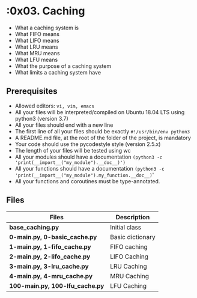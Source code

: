 # :0x03. Caching

- What a caching system is
- What FIFO means
- What LIFO means
- What LRU means
- What MRU means
- What LFU means
- What the purpose of a caching system
- What limits a caching system have

## Prerequisites

- Allowed editors: `vi, vim, emacs`
- All your files will be interpreted/compiled on Ubuntu 18.04 LTS using python3 (version 3.7)
- All your files should end with a new line
- The first line of all your files should be exactly `#!/usr/bin/env python3`
- A README.md file, at the root of the folder of the project, is mandatory
- Your code should use the pycodestyle style (version 2.5.x)
- The length of your files will be tested using wc
- All your modules should have a documentation `(python3 -c 'print(__import__("my_module").__doc__)')`
- All your functions should have a documentation `(python3 -c 'print(__import__("my_module").my_function.__doc__)`'
- All your functions and coroutines must be type-annotated.

## Files

| Files                             | Description      |
| --------------------------------- | ---------------- |
| **base_caching.py**               | Initial class    |
| **0-main.py, 0-basic_cache.py**   | Basic dictionary |
| **1-main.py, 1-fifo_cache.py**    | FIFO caching     |
| **2-main.py, 2-lifo_cache.py**    | LIFO Caching     |
| **3-main.py, 3-lru_cache.py**     | LRU Caching      |
| **4-main.py, 4-mru_cache.py**     | MRU Caching      |
| **100-main.py, 100-lfu_cache.py** | LFU Caching      |
